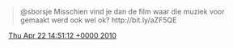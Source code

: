 > @sborsje  Misschien vind je dan de film waar die muziek voor gemaakt werd ook wel ok? http://bit\.ly/aZF5QE

<img src="../../media/tweet.ico" width="12" /> [Thu Apr 22 14:51:12 +0000 2010](https://twitter.com/DromerDenker/status/12643135522)